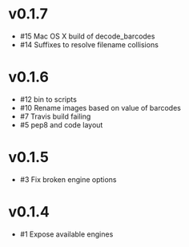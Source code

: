 # v0.1.7
- #15 Mac OS X build of decode_barcodes
- #14 Suffixes to resolve filename collisions

# v0.1.6
- #12 bin to scripts
- #10 Rename images based on value of barcodes
- #7 Travis build failing
- #5 pep8 and code layout

# v0.1.5
- #3 Fix broken engine options

# v0.1.4
- #1 Expose available engines
